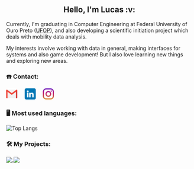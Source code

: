 <h2 align="center">
  Hello, I'm Lucas :v:
</h2>

Currently, I'm graduating in Computer Engineering at Federal University of Ouro Preto ([UFOP](https://ufop.br)), and also developing a scientific initiation project which deals with mobility data analysis.

My interests involve working with data in general, making interfaces for systems and also game development! But I also love learning new things and exploring new areas.

### :phone: Contact:

[<img src="gmail.png" width=30px>](mailto:lucasnovais222@gmail.com) &nbsp; &nbsp;
[<img src="linkedin.png" width=30px>](https://www.linkedin.com/in/lucas-novais-da-silva-2281b8170) &nbsp; &nbsp;
[<img src="instagram.png" width=30px>](https://www.instagram.com/luc.novais/) &nbsp; &nbsp;

### :desktop_computer: Most used languages:

![Top Langs](https://github-readme-stats.vercel.app/api/top-langs/?username=lucNovais&theme=tokyonight)

### :hammer_and_wrench: My Projects:

<a href="https://github.com/lucNovais/MobVis">
  <img align="center" src="https://github-readme-stats.vercel.app/api/pin/?username=lucNovais&repo=MobVis&theme=tokyonight" />
</a>
<a href="https://github.com/anuraghazra/anuraghazra.github.io">
  <img align="center" src="https://github-readme-stats.vercel.app/api/pin/?username=ndrLocobots&repo=Projeto_Proativa_3D&theme=tokyonight" />
</a>
